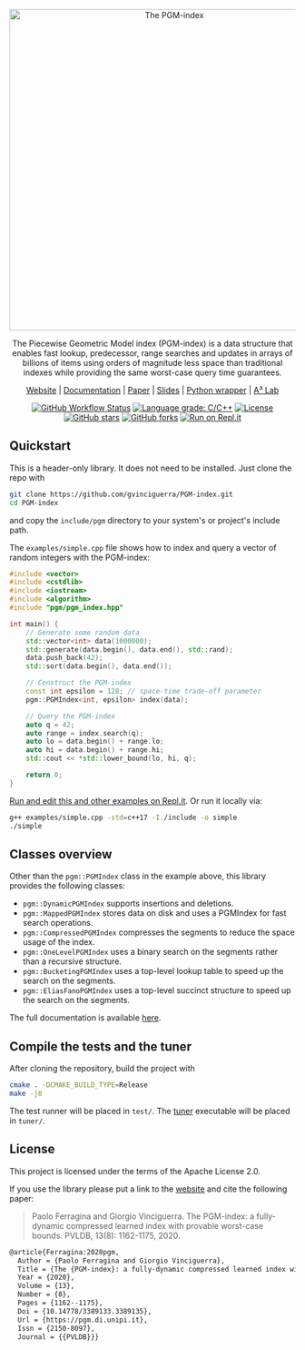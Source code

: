 <p align="center">
  <img src="https://pgm.di.unipi.it/images/logo.svg" alt="The PGM-index" style="width: 565px">
</p>

<p align="center">The Piecewise Geometric Model index (PGM-index) is a data structure that enables fast lookup, predecessor, range searches and updates in arrays of billions of items using orders of magnitude less space than traditional indexes while providing the same worst-case query time guarantees.</p>

<p align="center">
    <a href="https://pgm.di.unipi.it/">Website</a>
    | <a href="https://pgm.di.unipi.it/docs">Documentation</a>
    | <a href="http://www.vldb.org/pvldb/vol13/p1162-ferragina.pdf">Paper</a>
    | <a href="https://pgm.di.unipi.it/slides-pgm-index-vldb.pdf">Slides</a>
    | <a href="https://github.com/gvinciguerra/PyGM">Python wrapper</a>
    | <a href="http://acube.di.unipi.it">A³ Lab</a>
</p>

<p align="center">
    <a href="https://github.com/gvinciguerra/PGM-index/actions?query=workflow%3Abuild"><img src="https://img.shields.io/github/workflow/status/gvinciguerra/PGM-index/build" alt="GitHub Workflow Status"></a>
    <a href="https://lgtm.com/projects/g/gvinciguerra/PGM-index/context:cpp"><img alt="Language grade: C/C++" src="https://img.shields.io/lgtm/grade/cpp/github/gvinciguerra/PGM-index?label=code%20quality"/></a>
    <a href="https://github.com/gvinciguerra/PGM-index/blob/master/LICENSE"><img src="https://img.shields.io/github/license/gvinciguerra/PGM-index" alt="License"></a>
    <a href="https://github.com/gvinciguerra/PGM-index/stargazers"><img src="https://img.shields.io/github/stars/gvinciguerra/PGM-index" alt="GitHub stars"></a>
    <a href="https://github.com/gvinciguerra/PGM-index/network/members"><img alt="GitHub forks" src="https://img.shields.io/github/forks/gvinciguerra/PGM-index"></a>
    <a href="https://repl.it/github/gvinciguerra/PGM-index"><img alt="Run on Repl.it" src="https://img.shields.io/badge/run-examples-667881?logo=repl.it&logoColor=white"></a>
</p>

## Quickstart

This is a header-only library. It does not need to be installed. Just clone the repo with

```bash
git clone https://github.com/gvinciguerra/PGM-index.git
cd PGM-index
```

and copy the `include/pgm` directory to your system's or project's include path.
                                                                          
The `examples/simple.cpp` file shows how to index and query a vector of random integers with the PGM-index: 

```cpp
#include <vector>
#include <cstdlib>
#include <iostream>
#include <algorithm>
#include "pgm/pgm_index.hpp"

int main() {
    // Generate some random data
    std::vector<int> data(1000000);
    std::generate(data.begin(), data.end(), std::rand);
    data.push_back(42);
    std::sort(data.begin(), data.end());

    // Construct the PGM-index
    const int epsilon = 128; // space-time trade-off parameter
    pgm::PGMIndex<int, epsilon> index(data);

    // Query the PGM-index
    auto q = 42;
    auto range = index.search(q);
    auto lo = data.begin() + range.lo;
    auto hi = data.begin() + range.hi;
    std::cout << *std::lower_bound(lo, hi, q);

    return 0;
}
```

[Run and edit this and other examples on Repl.it](https://repl.it/github/gvinciguerra/PGM-index). Or run it locally via:

```bash
g++ examples/simple.cpp -std=c++17 -I./include -o simple
./simple
```

## Classes overview

Other than the `pgm::PGMIndex` class in the example above, this library provides the following classes:

- `pgm::DynamicPGMIndex` supports insertions and deletions.
- `pgm::MappedPGMIndex` stores data on disk and uses a PGMIndex for fast search operations.
- `pgm::CompressedPGMIndex` compresses the segments to reduce the space usage of the index.
- `pgm::OneLevelPGMIndex` uses a binary search on the segments rather than a recursive structure.
- `pgm::BucketingPGMIndex` uses a top-level lookup table to speed up the search on the segments. 
- `pgm::EliasFanoPGMIndex` uses a top-level succinct structure to speed up the search on the segments.

The full documentation is available [here](https://pgm.di.unipi.it/docs/).

## Compile the tests and the tuner

After cloning the repository, build the project with

```bash
cmake . -DCMAKE_BUILD_TYPE=Release
make -j8
```

The test runner will be placed in `test/`. The [tuner](https://pgm.di.unipi.it/docs/tuner/) executable will be placed in `tuner/`.

## License

This project is licensed under the terms of the Apache License 2.0.

If you use the library please put a link to the [website](https://pgm.di.unipi.it) and cite the following paper:

> Paolo Ferragina and Giorgio Vinciguerra. The PGM-index: a fully-dynamic compressed learned index with provable worst-case bounds. PVLDB, 13(8): 1162-1175, 2020.

```tex
@article{Ferragina:2020pgm,
  Author = {Paolo Ferragina and Giorgio Vinciguerra},
  Title = {The {PGM-index}: a fully-dynamic compressed learned index with provable worst-case bounds},
  Year = {2020},
  Volume = {13},
  Number = {8},
  Pages = {1162--1175},
  Doi = {10.14778/3389133.3389135},
  Url = {https://pgm.di.unipi.it},
  Issn = {2150-8097},
  Journal = {{PVLDB}}}
```
